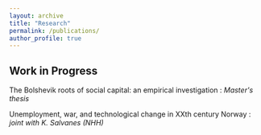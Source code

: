 ```yaml
---
layout: archive
title: "Research"
permalink: /publications/
author_profile: true
---
```


Work in Progress
------

The Bolshevik roots of social capital: an empirical investigation
: _Master's thesis_




Unemployment, war, and technological change in XXth century Norway
: _joint with K. Salvanes (NHH)_


